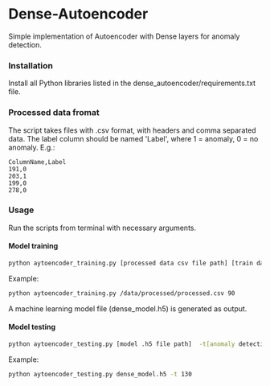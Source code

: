 # Dense-Autoencoder
Simple implementation of Autoencoder with Dense layers for anomaly detection.

### Installation
Install all Python libraries listed in the dense_autoencoder/requirements.txt file.

### Processed data fromat
The script takes files with .csv format, with headers and comma separated data. The label column should be named 'Label', where 1 = anomaly, 0 = no anomaly. E.g.:
```
ColumnName,Label
191,0
203,1
199,0
278,0
```


### Usage
Run the scripts from terminal with necessary arguments.
#### Model training
```bash
python aytoencoder_training.py [processed data csv file path] [train data percentage]
```
Example:
```bash
python aytoencoder_training.py /data/processed/processed.csv 90
```

A machine learning model file (dense_model.h5) is generated as output.

#### Model testing
```bash
python aytoencoder_testing.py [model .h5 file path]  -t[anomaly detection threshold] (optional)
```

Example:
```bash
python aytoencoder_testing.py dense_model.h5 -t 130
```
